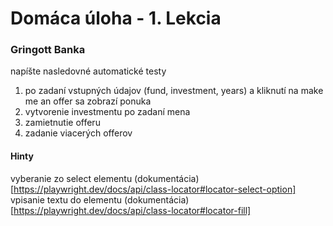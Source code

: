 # Domáca úloha - 1. Lekcia

### Gringott Banka
napíšte nasledovné automatické testy
1. po zadaní vstupných údajov (fund, investment, years) a kliknutí na make me an offer sa zobrazí ponuka
2. vytvorenie investmentu po zadaní mena
3. zamietnutie offeru
4. zadanie viacerých offerov

#### Hinty
vyberanie zo select elementu (dokumentácia)[https://playwright.dev/docs/api/class-locator#locator-select-option]
vpisanie textu do elementu (dokumentácia)[https://playwright.dev/docs/api/class-locator#locator-fill]
